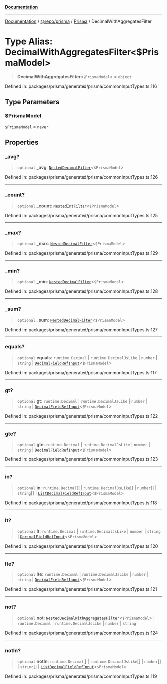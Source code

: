[**Documentation**](../../../../../README.md)

***

[Documentation](../../../../../README.md) / [@repo/prisma](../../../README.md) / [Prisma](../README.md) / DecimalWithAggregatesFilter

# Type Alias: DecimalWithAggregatesFilter\<$PrismaModel\>

> **DecimalWithAggregatesFilter**\<`$PrismaModel`\> = `object`

Defined in: packages/prisma/generated/prisma/commonInputTypes.ts:116

## Type Parameters

### $PrismaModel

`$PrismaModel` = `never`

## Properties

### \_avg?

> `optional` **\_avg**: [`NestedDecimalFilter`](NestedDecimalFilter.md)\<`$PrismaModel`\>

Defined in: packages/prisma/generated/prisma/commonInputTypes.ts:126

***

### \_count?

> `optional` **\_count**: [`NestedIntFilter`](NestedIntFilter.md)\<`$PrismaModel`\>

Defined in: packages/prisma/generated/prisma/commonInputTypes.ts:125

***

### \_max?

> `optional` **\_max**: [`NestedDecimalFilter`](NestedDecimalFilter.md)\<`$PrismaModel`\>

Defined in: packages/prisma/generated/prisma/commonInputTypes.ts:129

***

### \_min?

> `optional` **\_min**: [`NestedDecimalFilter`](NestedDecimalFilter.md)\<`$PrismaModel`\>

Defined in: packages/prisma/generated/prisma/commonInputTypes.ts:128

***

### \_sum?

> `optional` **\_sum**: [`NestedDecimalFilter`](NestedDecimalFilter.md)\<`$PrismaModel`\>

Defined in: packages/prisma/generated/prisma/commonInputTypes.ts:127

***

### equals?

> `optional` **equals**: `runtime.Decimal` \| `runtime.DecimalJsLike` \| `number` \| `string` \| [`DecimalFieldRefInput`](DecimalFieldRefInput.md)\<`$PrismaModel`\>

Defined in: packages/prisma/generated/prisma/commonInputTypes.ts:117

***

### gt?

> `optional` **gt**: `runtime.Decimal` \| `runtime.DecimalJsLike` \| `number` \| `string` \| [`DecimalFieldRefInput`](DecimalFieldRefInput.md)\<`$PrismaModel`\>

Defined in: packages/prisma/generated/prisma/commonInputTypes.ts:122

***

### gte?

> `optional` **gte**: `runtime.Decimal` \| `runtime.DecimalJsLike` \| `number` \| `string` \| [`DecimalFieldRefInput`](DecimalFieldRefInput.md)\<`$PrismaModel`\>

Defined in: packages/prisma/generated/prisma/commonInputTypes.ts:123

***

### in?

> `optional` **in**: `runtime.Decimal`[] \| `runtime.DecimalJsLike`[] \| `number`[] \| `string`[] \| [`ListDecimalFieldRefInput`](ListDecimalFieldRefInput.md)\<`$PrismaModel`\>

Defined in: packages/prisma/generated/prisma/commonInputTypes.ts:118

***

### lt?

> `optional` **lt**: `runtime.Decimal` \| `runtime.DecimalJsLike` \| `number` \| `string` \| [`DecimalFieldRefInput`](DecimalFieldRefInput.md)\<`$PrismaModel`\>

Defined in: packages/prisma/generated/prisma/commonInputTypes.ts:120

***

### lte?

> `optional` **lte**: `runtime.Decimal` \| `runtime.DecimalJsLike` \| `number` \| `string` \| [`DecimalFieldRefInput`](DecimalFieldRefInput.md)\<`$PrismaModel`\>

Defined in: packages/prisma/generated/prisma/commonInputTypes.ts:121

***

### not?

> `optional` **not**: [`NestedDecimalWithAggregatesFilter`](NestedDecimalWithAggregatesFilter.md)\<`$PrismaModel`\> \| `runtime.Decimal` \| `runtime.DecimalJsLike` \| `number` \| `string`

Defined in: packages/prisma/generated/prisma/commonInputTypes.ts:124

***

### notIn?

> `optional` **notIn**: `runtime.Decimal`[] \| `runtime.DecimalJsLike`[] \| `number`[] \| `string`[] \| [`ListDecimalFieldRefInput`](ListDecimalFieldRefInput.md)\<`$PrismaModel`\>

Defined in: packages/prisma/generated/prisma/commonInputTypes.ts:119
